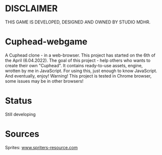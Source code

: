 # DISCLAIMER
 THIS GAME IS DEVELOPED, DESIGNED AND OWNED BY STUDIO MDHR.
# Cuphead-webgame
 A Cuphead clone - in a web-browser.
 This project has started on the 6th of the April (6.04.2022).
 The goal of this project - help others who wants to create their own "Cuphead". It contains ready-to-use assets, engine, wrotten by me in JavaScript. For using this, just enough to know JavaScript. And eventually, enjoy!
 Warning! This project is tested in Chrome browser, some issues may be in other browsers!
# Status
 Still developing
# Sources
 Sprites: www.spriters-resource.com
